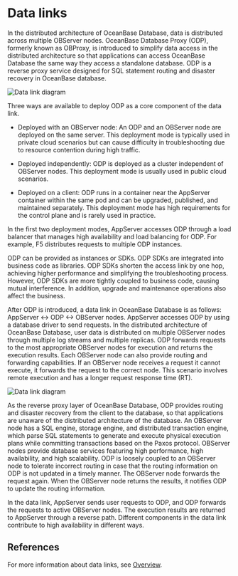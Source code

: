 # Data links

In the distributed architecture of OceanBase Database, data is distributed across multiple OBServer nodes. OceanBase Database Proxy (ODP), formerly known as OBProxy, is introduced to simplify data access in the distributed architecture so that applications can access OceanBase Database the same way they access a standalone database. ODP is a reverse proxy service designed for SQL statement routing and disaster recovery in OceanBase database.

![Data link diagram](https://obbusiness-private.oss-cn-shanghai.aliyuncs.com/doc/img/observer-enterprise/V4.0.0/manage-database/obproxy-data-link.png)

Three ways are available to deploy ODP as a core component of the data link.

* Deployed with an OBServer node: An ODP and an OBServer node are deployed on the same server. This deployment mode is typically used in private cloud scenarios but can cause difficulty in troubleshooting due to resource contention during high traffic.

* Deployed independently: ODP is deployed as a cluster independent of OBServer nodes. This deployment mode is usually used in public cloud scenarios.

* Deployed on a client: ODP runs in a container near the AppServer container within the same pod and can be upgraded, published, and maintained separately. This deployment mode has high requirements for the control plane and is rarely used in practice.

In the first two deployment modes, AppServer accesses ODP through a load balancer that manages high availability and load balancing for ODP. For example, F5 distributes requests to multiple ODP instances.

ODP can be provided as instances or SDKs. ODP SDKs are integrated into business code as libraries. ODP SDKs shorten the access link by one hop, achieving higher performance and simplifying the troubleshooting process. However, ODP SDKs are more tightly coupled to business code, causing mutual interference. In addition, upgrade and maintenance operations also affect the business.

After ODP is introduced, a data link in OceanBase Database is as follows: AppServer <-> ODP <-> OBServer nodes. AppServer accesses ODP by using a database driver to send requests. In the distributed architecture of OceanBase Database, user data is distributed on multiple OBServer nodes through multiple log streams and multiple replicas. ODP forwards requests to the most appropriate OBServer nodes for execution and returns the execution results. Each OBServer node can also provide routing and forwarding capabilities. If an OBServer node receives a request it cannot execute, it forwards the request to the correct node. This scenario involves remote execution and has a longer request response time (RT).

![Data link diagram](https://obbusiness-private.oss-cn-shanghai.aliyuncs.com/doc/img/observer-enterprise/V4.0.0/user-guide/data-link.png)

As the reverse proxy layer of OceanBase Database, ODP provides routing and disaster recovery from the client to the database, so that applications are unaware of the distributed architecture of the database. An OBServer node has a SQL engine, storage engine, and distributed transaction engine, which parse SQL statements to generate and execute physical execution plans while committing transactions based on the Paxos protocol. OBServer nodes provide database services featuring high performance, high availability, and high scalability. ODP is loosely coupled to an OBServer node to tolerate incorrect routing in case that the routing information on ODP is not updated in a timely manner. The OBServer node forwards the request again. When the OBServer node returns the results, it notifies ODP to update the routing information.

In the data link, AppServer sends user requests to ODP, and ODP forwards the requests to active OBServer nodes. The execution results are returned to AppServer through a reverse path. Different components in the data link contribute to high availability in different ways.

## References

For more information about data links, see [Overview](../../../7.reference/1.oceanbase-database-concepts/6.data-link/1.data-link-overview.md).
